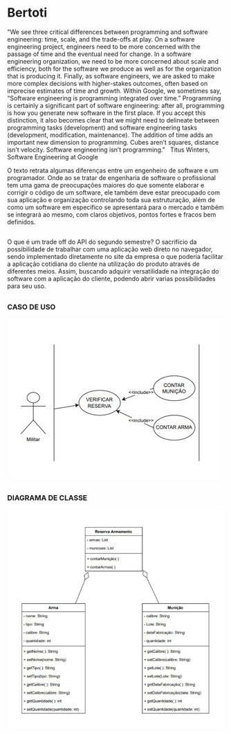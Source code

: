 # Bertoti
"We see three critical differences between programming and software engineering: time, scale, and the trade-offs at play. On a software engineering project, engineers need to be more concerned with the passage of time and the eventual need for change. In a software engineering organization, we need to be more concerned about scale and efficiency, both for the software we produce as well as for the organization that is producing it. Finally, as software engineers, we are asked to make more complex decisions with higher-stakes outcomes, often based on imprecise estimates of time and growth. Within Google, we sometimes say, “Software engineering is programming integrated over time.” Programming is certainly a significant part of software engineering: after all, programming is how you generate new software in the first place. If you accept this distinction, it also becomes clear that we might need to delineate between programming tasks (development) and software engineering tasks (development, modification, maintenance). The addition of time adds an important new dimension to programming. Cubes aren’t squares, distance isn’t velocity. Software engineering isn’t programming."   Titus Winters, Software Engineering at Google

O texto retrata algumas diferenças entre um engenheiro de software e um programador. Onde ao se tratar de engenharia de software o profissional tem uma gama de preocupações maiores do que somente elaborar e corrigir o código de um software, ele também deve estar preocupado com sua aplicação e organização controlando toda sua estruturação, além de como um software em específico se apresentará para o mercado e também se integrará ao mesmo, com claros objetivos, pontos fortes e fracos bem definidos. 

##

O que é um trade off do API do segundo semestre?
O sacrifício da possibilidade de trabalhar com uma aplicação web direto no navegador, sendo implementado diretamente no site da empresa o que poderia facilitar a aplicação cotidiana do cliente na utilização do produto através de diferentes meios. Assim, buscando adquirir versatilidade na integração do software com a aplicação do cliente, podendo abrir varias possibilidades para seu uso.

##

### CASO DE USO

![Caso de uso](https://github.com/YagoPSilva/Bertoti/blob/main/EngSoftware1/imagens/casodeuso.jpeg?raw=true)

##

### DIAGRAMA DE CLASSE

![Caso de uso](https://github.com/YagoPSilva/Bertoti/blob/main/EngSoftware1/imagens/diagramadeclasse.jpeg?raw=true)
